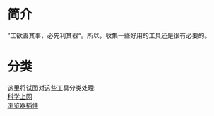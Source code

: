 # 简介
”工欲善其事，必先利其器“。所以，收集一些好用的工具还是很有必要的。  
# 分类  
这里将试图对这些工具分类处理:  
[科学上网](./科学上网/index.md)  
[浏览器插件](./浏览器插件/index.md)  
